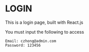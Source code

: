 # LOGIN

This is a login page, built with React.js

You must input the following to access

```
Email: czhong@admin.com
Password: 123456
```
